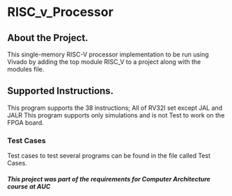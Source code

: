# RISC_v_Processor
## About the Project.
This single-memory RISC-V processor implementation to be run using Vivado by adding the
top module RISC_V to a project along with the modules file.

## Supported Instructions.
This program supports the 38 instructions; All of RV32I set except JAL and JALR
This program supports only simulations and is not Test to work on the FPGA board. 

### Test Cases
Test cases to test several programs can be found in the file called Test Cases.

##### This project was part of the requirements for Computer Architecture course at AUC
